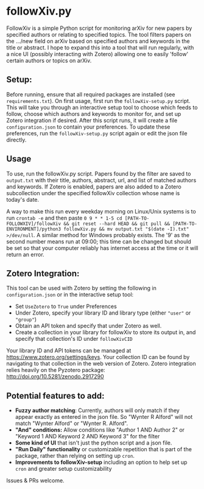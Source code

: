 # followXiv.py

FollowXiv is a simple Python script for monitoring arXiv for new papers by specified authors or relating to specified topics. The tool filters papers on the .../new field on arXiv based on specified authors and keywords in the title or abstract. I hope to expand this into a tool that will run regularly, with a nice UI (possibly interacting with Zotero) allowing one to easily 'follow' certain authors or topics on arXiv.

## Setup:

Before running, ensure that all required packages are installed (see ``requirements.txt``). On first usage, first run the ``followXiv-setup.py`` script. This will take you through an interactive setup tool to choose which feeds to follow, choose which authors and keywords to monitor for, and set up Zotero integration if desired. After this script runs, it will create a file ``configuration.json`` to contain your preferences. To update these preferences, run the ``followXiv-setup.py`` script again or edit the json file directly.

## Usage

To use, run the followXiv.py script. Papers found by the filter are saved to ``output.txt`` with their title, authors, abstract, url, and list of matched authors and keywords. If Zotero is enabled, papers are also added to a Zotero subcollection under the specified followXiv collection whose name is today's date.

A way to make this run every weekday morning on Linux/Unix systems is to run ``crontab -e`` and then paste ``0 9 * * 1-5 cd [PATH-TO-FOLLOWXIV]/followXiv && git reset --hard HEAD && git pull && [PATH-TO-ENVIRONMENT]/python3 followXiv.py && mv output.txt "$(date -I).txt" >/dev/null``. A similar method for Windows probably exists. The '9' as the second number means run at 09:00; this time can be changed but should be set so that your computer reliably has internet access at the time or it will return an error.

## Zotero Integration:

This tool can be used with Zotero by setting the following in ``configuration.json`` or in the interactive setup tool:
- Set ``UseZotero`` to ``True`` under Preferences
- Under Zotero, specify your library ID and library type (either ``"user"`` or ``"group"``)
- Obtain an API token and specify that under Zotero as well.
- Create a collection in your library for followXiv to store its output in, and specify that collection's ID under ``followXivCID``

Your library ID and API tokens can be managed at https://www.zotero.org/settings/keys. Your collection ID can be found by navigating to that collection in the web version of Zotero. Zotero integration relies heavily on the Pyzotero package: http://doi.org/10.5281/zenodo.2917290

## Potential features to add:

- **Fuzzy author matching**: Currently, authors will only match if they appear exactly as entered in the json file. So "Wynter R Alford" will not match "Wynter Alford" or "Wynter R. Alford".
- **"And" conditions:** Allow conditions like "Author 1 AND Author 2" or "Keyword 1 AND Keyword 2 AND Keyword 3" for the filter
- **Some kind of UI** that isn't just the python script and a json file.
- **"Run Daily" functionality** or customizable repetition that is part of the package, rather than relying on setting up ``cron``.
- **Improvements to followXiv-setup** including an option to help set up ``cron`` and greater setup customizability

Issues & PRs welcome.
